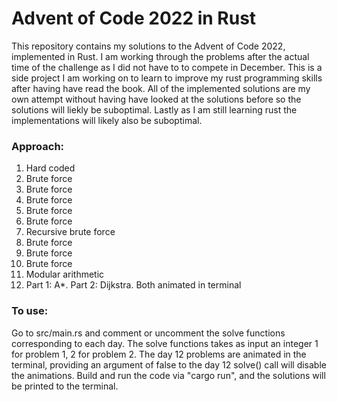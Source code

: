 # Advent of Code 2022 in Rust
This repository contains my solutions to the Advent of Code 2022, implemented in Rust. I am working through the problems after the actual time of the challenge as I did not have to to compete in December. This is a side project I am working on to learn to improve my rust programming skills after having have read the book. All of the implemented solutions are my own attempt without having have looked at the solutions before so the solutions will liekly be suboptimal. Lastly as I am still learning rust the implementations will likely also be suboptimal.

### Approach: 
1. Hard coded
2. Brute force
3. Brute force
4. Brute force
5. Brute force
6. Brute force
7. Recursive brute force
8. Brute force
9. Brute force
10. Brute force
11. Modular arithmetic
12. Part 1: A*. Part 2: Dijkstra. Both animated in terminal

### To use:
Go to src/main.rs and comment or uncomment the solve functions corresponding to each day. The solve functions takes as input an integer 1 for problem 1, 2 for problem 2. The day 12 problems are animated in the terminal, providing an argument of false to the day 12 solve() call will disable the animations. Build and run the code via "cargo run", and the solutions will be printed to the terminal.